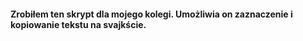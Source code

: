 #### Zrobiłem ten skrypt dla mojego kolegi. Umożliwia on zaznaczenie i kopiowanie tekstu na svajkście.
